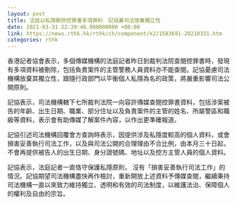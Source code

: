 ```yaml
---
layout: post
title: 法庭以私隱刪除控罪書多項資料　記協憂司法放棄獨立性
date: 2021-03-31 22:39:46.000000000 +08:00
link: https://news.rthk.hk/rthk/ch/component/k2/1583691-20210331.htm
categories: rthk
---
```


香港記者協會表示，多個傳媒機構的法庭記者昨日到裁判法院查閱控罪書時，發現有多項資料被刪除，包括負責案件的主管警務人員資料亦不能查閱。記協憂慮司法機構放棄其獨立性，跟隨行政部門以平衡個人私隱為名的政策，將嚴重影響司法公開原則。

記協表示，司法機構轄下七所裁判法院一向容許傳媒查閱控罪書資料，包括涉案被告的年齡、出生日期、職業、部分住址以及負責案件的主管的姓名、所屬警區和職級等資料，表示會有助傳媒了解案件內容，以作出更準確報道。

記協引述司法機構回覆會方查詢時表示，因提供涉及私隱度較高的個人資料，或會損害妥善執行司法工作，以及與司法公開的合理理由不合比例，由本月三十日起，不會再提供被告人的出生日期、身分證號碼、地址以及控方主管人員的個人資料。

記協表示，法庭記者一直恪守保護私隱原則， 沒有「損害妥善執行司法工作」的情況。記協期望司法機構盡快再作檢討，重新開放上述資料予傳媒查閱，繼續秉持司法機構一直以來致力維持獨立、透明和有效的司法制度，以維護法治、保障個人的權利及自由的宗旨。
